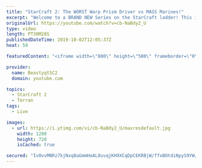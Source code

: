 ```yaml
---
title: "StarCraft 2: The WORST Warp Prism Driver vs MASS Marines!"
excerpt: "Welcome to a BRAND NEW Series on the StarCraft ladder! This is the \"Mass Marines to Grandmaster\" challenge, where the only attacking unit that I'm allowed to make is Marines - and that's it! I am allowed to make Medivacs just so that the gaemplay is not too monotonous, but I believe I could even make"
originalUrl: https://youtube.com/watch?v=cb-NaBdy2_U
type: video
length: PT30M28S
publishedDateTime: 2019-10-02T12:05:37Z
heat: 50

featuredContent: "<iframe width=\"800\" height=\"500\" frameborder=\"0\" src=\"https://www.youtube.com/embed/cb-NaBdy2_U\" allow=\"accelerometer; autoplay; encrypted-media; gyroscope; picture-in-picture\" allowfullscreen></iframe>"

provider:
  name: BeastyqtSC2
  domain: youtube.com

topics:
  - StarCraft 2
  - Terran
tags:
  - Live

images:
  - url: https://i.ytimg.com/vi/cb-NaBdy2_U/maxresdefault.jpg
    width: 1280
    height: 720
    isCached: true

secured: "Iv0vvMNRz7kjNxq8aGmmHoAL8uvqjKH9XCqDpCEKRBjW/ffxBOtdiNpyS9YW/GOFVCWZkiDFnyJBpTvGImy/+dVTAdr3z/1ifEtY/iOxV9hj7yP5PPCcT8e2XVJGELWl+h3zvs+3AvehVRVmEZm9Gn64RX4K05Mh7JHX+13K3iXb/ASOB39wVVNB/Usx65aN8Tj5PEbfYHfyw1cvpzuC8IakXFgsWJ6LoDxACxFe0/e/7JAN7CRmQ4iCv199Oq3rNN9fH81WqT2iqqQ7nuWixQBkNsaV8pTc2JkU9/3jDfsekNJc4AO2giWKs+w9+HkQJuR6/D6zOKVZkHAbBQO9vRPn0UcyuDNuVJxzF/wIs9X3h0JnrSnCOPBwYD27jM8l+KUKVHEgf6rbxTcqk+TUCB2WVJ+XufLWGiDr+U2EeuI=;i93UszI0HILKAGp+APFhgw=="
---
```


